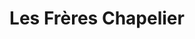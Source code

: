 ---
title: "Les Frères Chapelier"
url: /toulouse/les-freres-chapelier-rue-leon-gambetta/
shop: Bäckerei
---